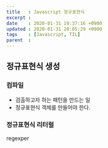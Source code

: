 ```yaml
---
title   : Javascript 정규표현식
excerpt : 
date    : 2020-01-31 19:37:16 +0900
updated : 2020-01-31 20:05:29 +0900
tags    : [Javascript, TIL]
parent  : 
---
```


## 정규표현식 생성 

### 컴파일

* 검출하고자 하는 패턴을 만드는 일 
* 정규표현식 객체를 만들어야 한다.
### 정규표현식 리터럴

regexper
